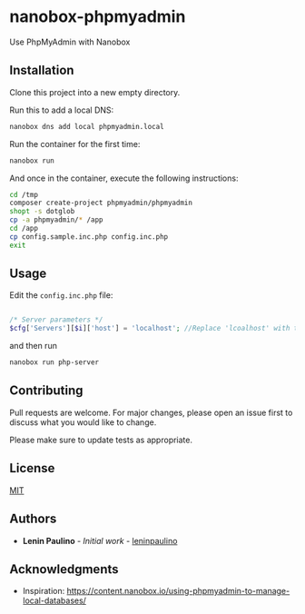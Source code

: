 # nanobox-phpmyadmin

Use PhpMyAdmin with Nanobox

## Installation

Clone this project into a new empty directory.

Run this to add a local DNS: 

```bash
nanobox dns add local phpmyadmin.local
```
Run the container for the first time:

```bash
nanobox run 
```
And once in the container, execute the following instructions: 

```bash
cd /tmp
composer create-project phpmyadmin/phpmyadmin
shopt -s dotglob
cp -a phpmyadmin/* /app
cd /app
cp config.sample.inc.php config.inc.php
exit
```

## Usage

Edit the `config.inc.php` file: 

```php

/* Server parameters */
$cfg['Servers'][$i]['host'] = 'localhost'; //Replace 'lcoalhost' with the host you want to connect

```

and then run 
```bash 
nanobox run php-server
```

## Contributing
Pull requests are welcome. For major changes, please open an issue first to discuss what you would like to change.

Please make sure to update tests as appropriate.

## License
[MIT](https://choosealicense.com/licenses/mit/)

## Authors

* **Lenin Paulino** - *Initial work* - [leninpaulino](https://github.com/leninpaulino)

## Acknowledgments

* Inspiration: https://content.nanobox.io/using-phpmyadmin-to-manage-local-databases/

